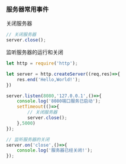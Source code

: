 ### 服务器常用事件

关闭服务器

```javascript
// 关闭服务器
server.close();
```

监听服务器的运行和关闭

```javascript
let http = require('http');

let server = http.createServer((req,res)=>{
    res.end('Hello,World!');
})

server.listen(8080,'127.0.0.1',()=>{
    console.log('8080端口服务已启动');
    setTimeout(()=>{
        // 关闭服务器
        server.close();
    },5000)
});

// 监听服务器的关闭
server.on('close',()=>{
    console.log('服务器已经关闭!');
});
```

